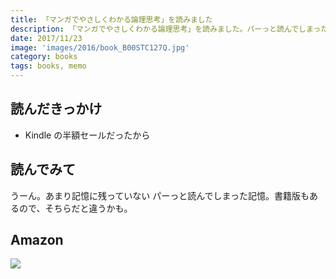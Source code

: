 ```yaml
---
title: 「マンガでやさしくわかる論理思考」を読みました
description: 「マンガでやさしくわかる論理思考」を読みました。パーっと読んでしまった記憶。書籍版もあるので、そちらだと違うかも。
date: 2017/11/23
image: 'images/2016/book_B00STC127Q.jpg'
category: books
tags: books, memo
---
```


## 読んだきっかけ

- Kindle の半額セールだったから

## 読んでみて

うーん。あまり記憶に残っていない
パーっと読んでしまった記憶。書籍版もあるので、そちらだと違うかも。

## Amazon

[![](http://images-jp.amazon.com/images/P/B00STC127Q.09.MAIN._SCLZZZZZZZ_.jpg)](https://www.amazon.co.jp/dp/B00STC127Q/)
